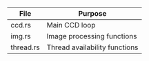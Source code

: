 | File           | Purpose |
|----------------|---------|
| ccd.rs         | Main CCD loop
| img.rs         | Image processing functions
| thread.rs      | Thread availability functions
